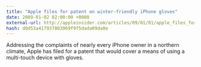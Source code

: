 ```yaml
---
title: "Apple files for patent on winter-friendly iPhone gloves"
date: 2009-01-02 02:00:00 +0000
external-url: http://appleinsider.com/articles/09/01/01/apple_files_for_patent_on_winter_friendly_iphone_gloves
hash: d0d53a417937803969f9f5dada09da0e
---
```


Addressing the complaints of nearly every iPhone owner in a northern climate, Apple has filed for a patent that would cover a means of using a multi-touch device with gloves.
